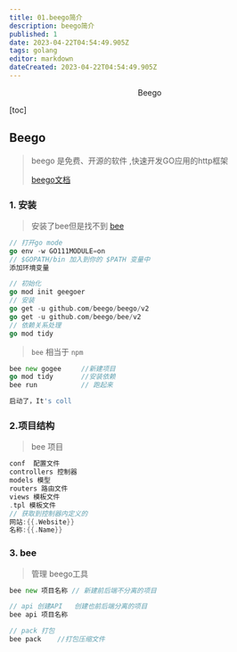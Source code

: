 ```yaml
---
title: 01.beego简介
description: beego简介
published: 1
date: 2023-04-22T04:54:49.905Z
tags: golang
editor: markdown
dateCreated: 2023-04-22T04:54:49.905Z
---
```


<center>Beego</center>



[toc]



## Beego

> beego 是免费、开源的软件 ,快速开发GO应用的http框架
>
> [beego文档](https://beego.vip/quickstart)



### 1. 安装

> 安装了bee但是找不到 [bee](https://www.apude.com/blog/15471.html)

```go
// 打开go mode 
go env -w GO111MODULE=on
// $GOPATH/bin 加入到你的 $PATH 变量中
添加环境变量

// 初始化
go mod init geegoer
// 安装
go get -u github.com/beego/beego/v2
go get -u github.com/beego/bee/v2
// 依赖关系处理
go mod tidy
```

> `bee` 相当于 `npm`

```go
bee new gogee     //新建项目
go mod tidy       //安装依赖
bee run           // 跑起来

启动了，It's coll 
```



### 2.项目结构

> bee 项目

```go
conf  配置文件
controllers 控制器
models 模型
routers 路由文件
views 模板文件
.tpl 模板文件
// 获取到控制器内定义的
网站:{{.Website}}
名称:{{.Name}}
```



### 3. bee

> 管理 beego工具

```go
bee new 项目名称 // 新建前后端不分离的项目

// api 创建API   创建也前后端分离的项目
bee api 项目名称  

// pack 打包 
bee pack    //打包压缩文件
```







